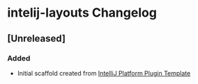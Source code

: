 <!-- Keep a Changelog guide -> https://keepachangelog.com -->

# intelij-layouts Changelog

## [Unreleased]
### Added
- Initial scaffold created from [IntelliJ Platform Plugin Template](https://github.com/JetBrains/intellij-platform-plugin-template)
